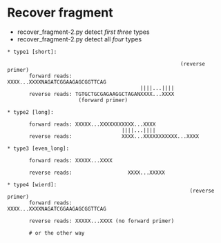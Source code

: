Recover fragment
================

* recover\_fragment-2.py detect _first three_ types
* recover\_fragment-2.py detect all _four_ types

```
* type1 [short]:

                                                        (reverse primer)
       forward reads:                      XXXX...XXXXNAGATCGGAAGAGCGGTTCAG
                                           ||||...||||
       reverse reads: TGTGCTGCGAGAAGGCTAGANXXXX...XXXX
                       (forward primer)
```
```
* type2 [long]:

       forward reads: XXXXX...XXXXXXXXXXX...XXXX
                                     ||||...||||
       reverse reads:                XXXX...XXXXXXXXXXX...XXXX
```
```
* type3 [even_long]:

       forward reads: XXXXX...XXXX
                                     
       reverse reads:                  XXXX...XXXXX
```
```
* type4 [wierd]:
                                                           (reverse primer)
       forward reads:                      XXXX...XXXXNAGATCGGAAGAGCGGTTCAG

       reverse reads: XXXXX...XXXX (no forward primer)

       # or the other way
```
